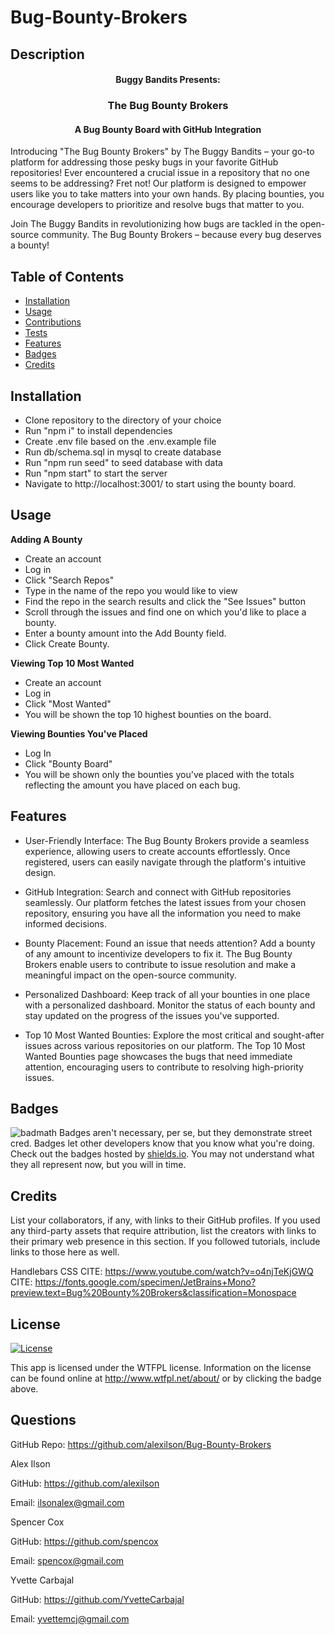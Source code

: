 # Bug-Bounty-Brokers

## Description

#### <center>Buggy Bandits Presents:</center>
### <center>The Bug Bounty Brokers</center>
#### <center>A Bug Bounty Board with GitHub Integration</center>

Introducing "The Bug Bounty Brokers" by The Buggy Bandits – your go-to platform for addressing those pesky bugs in your favorite GitHub repositories! Ever encountered a crucial issue in a repository that no one seems to be addressing? Fret not! Our platform is designed to empower users like you to take matters into your own hands. By placing bounties, you encourage developers to prioritize and resolve bugs that matter to you.

Join The Buggy Bandits in revolutionizing how bugs are tackled in the open-source community. The Bug Bounty Brokers – because every bug deserves a bounty!

## Table of Contents
- [Installation](#installation)
- [Usage](#usage)
- [Contributions](#contributions)
- [Tests](#tests)
- [Features](#features)
- [Badges](#badges)
- [Credits](#credits)

## Installation
- Clone repository to the directory of your choice
- Run "npm i" to install dependencies
- Create .env file based on the .env.example file
- Run db/schema.sql in mysql to create database
- Run "npm run seed" to seed database with data
- Run "npm start" to start the server
- Navigate to http://localhost:3001/ to start using the bounty board.


## Usage

**Adding A Bounty**
- Create an account
- Log in
- Click "Search Repos"
- Type in the name of the repo you would like to view
- Find the repo in the search results and click the "See Issues" button
- Scroll through the issues and find one on which you'd like to place a bounty.
- Enter a bounty amount into the Add Bounty field.
- Click Create Bounty.

**Viewing Top 10 Most Wanted**
- Create an account
- Log in
- Click "Most Wanted"
- You will be shown the top 10 highest bounties on the board.

**Viewing Bounties You've Placed**
- Log In
- Click "Bounty Board"
- You will be shown only the bounties you've placed with the totals reflecting the amount you have placed on each bug.


## Features
- User-Friendly Interface: The Bug Bounty Brokers provide a seamless experience, allowing users to create accounts effortlessly. Once registered, users can easily navigate through the platform's intuitive design.

- GitHub Integration: Search and connect with GitHub repositories seamlessly. Our platform fetches the latest issues from your chosen repository, ensuring you have all the information you need to make informed decisions.

- Bounty Placement: Found an issue that needs attention? Add a bounty of any amount to incentivize developers to fix it. The Bug Bounty Brokers enable users to contribute to issue resolution and make a meaningful impact on the open-source community.

- Personalized Dashboard: Keep track of all your bounties in one place with a personalized dashboard. Monitor the status of each bounty and stay updated on the progress of the issues you've supported.

- Top 10 Most Wanted Bounties: Explore the most critical and sought-after issues across various repositories on our platform. The Top 10 Most Wanted Bounties page showcases the bugs that need immediate attention, encouraging users to contribute to resolving high-priority issues.


## Badges
![badmath](https://img.shields.io/github/languages/top/lernantino/badmath)
Badges aren't necessary, per se, but they demonstrate street cred. Badges let other developers know that you know what you're doing. Check out the badges hosted by [shields.io](https://shields.io/). You may not understand what they all represent now, but you will in time.

## Credits
List your collaborators, if any, with links to their GitHub profiles.
If you used any third-party assets that require attribution, list the creators with links to their primary web presence in this section.
If you followed tutorials, include links to those here as well.

<CITATIONS>

Handlebars CSS
CITE: https://www.youtube.com/watch?v=o4njTeKjGWQ
CITE: https://fonts.google.com/specimen/JetBrains+Mono?preview.text=Bug%20Bounty%20Brokers&classification=Monospace 


## License
[![License](https://img.shields.io/badge/License-WTFPL-brightgreen.svg)](http://www.wtfpl.net/about/)

This app is licensed under the WTFPL license. Information on the license can be found online at http://www.wtfpl.net/about/ or by clicking the badge above.

## Questions
GitHub Repo: https://github.com/alexilson/Bug-Bounty-Brokers

Alex Ilson

GitHub: https://github.com/alexilson

Email: ilsonalex@gmail.com


Spencer Cox

GitHub: https://github.com/spencox

Email: spencox@gmail.com

Yvette Carbajal

GitHub: https://github.com/YvetteCarbajal

Email: yvettemcj@gmail.com